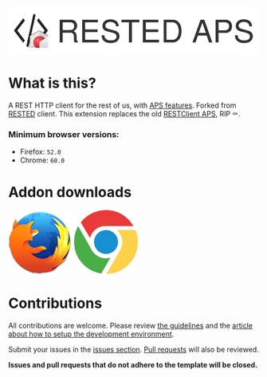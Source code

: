 ![RESTED APS logo](./doc/images/rested-aps-logo-full.png)

# What is this?

A REST HTTP client for the rest of us, with [APS features](https://doc.apsstandard.org/). Forked from [RESTED](../../../../RESTEDClient/RESTED) client. This extension replaces the old [RESTClient APS](../../../../odin-public/RESTClient-APS), RIP ⚰️.

### Minimum browser versions:

- Firefox: `52.0`
- Chrome: `60.0`

# Addon downloads
<a href='https://addons.mozilla.org/en-US/firefox/addon/rested-aps/'><img src='./doc/images/firefox-icon.png' height='128' alt='Firefox'></a>
<a href='https://chrome.google.com/webstore/detail/rested-aps/omkndfeccmeplaimlpaefimnimmniccl'><img src='./doc/images/chrome-icon.png' height='128' alt='Chrome'></a>

# Contributions

All contributions are welcome. Please review [the guidelines](.github/CONTRIBUTING.md) and the [article about how to setup the development environment](../../wiki/Setting-up-a-dev-environment).

Submit your issues in the [issues section](../../issues). [Pull requests](../../pulls) will also be reviewed.

**Issues and pull requests that do not adhere to the template will be closed.**
